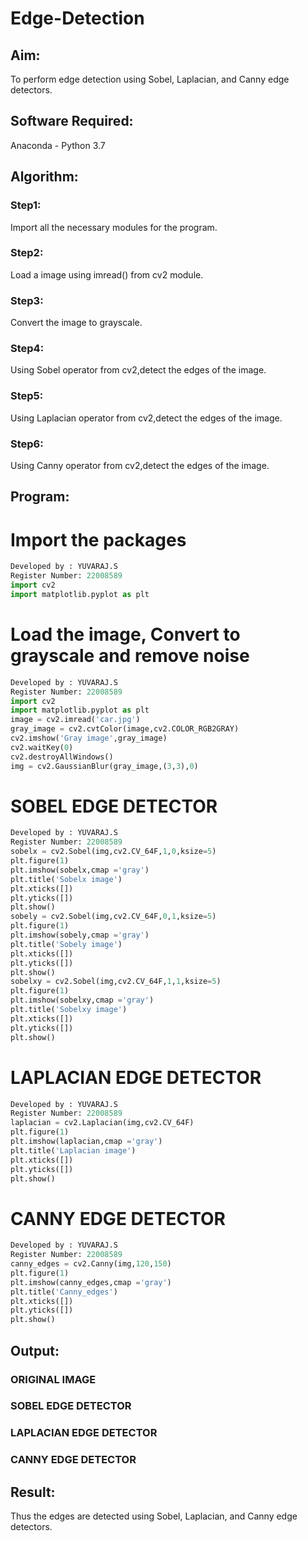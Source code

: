# Edge-Detection
## Aim:
To perform edge detection using Sobel, Laplacian, and Canny edge detectors.

## Software Required:
Anaconda - Python 3.7

## Algorithm:
### Step1:
Import all the necessary modules for the program.
### Step2:
Load a image using imread() from cv2 module.

### Step3:
Convert the image to grayscale.
### Step4:
Using Sobel operator from cv2,detect the edges of the image.
### Step5:
Using Laplacian operator from cv2,detect the edges of the image.
### Step6:
Using Canny operator from cv2,detect the edges of the image.
## Program:
# Import the packages
```python
Developed by : YUVARAJ.S
Register Number: 22008589
import cv2
import matplotlib.pyplot as plt

```


# Load the image, Convert to grayscale and remove noise
```python
Developed by : YUVARAJ.S
Register Number: 22008589
import cv2
import matplotlib.pyplot as plt
image = cv2.imread('car.jpg')
gray_image = cv2.cvtColor(image,cv2.COLOR_RGB2GRAY)
cv2.imshow('Gray image',gray_image)
cv2.waitKey(0)
cv2.destroyAllWindows()
img = cv2.GaussianBlur(gray_image,(3,3),0)

```


# SOBEL EDGE DETECTOR
```python
Developed by : YUVARAJ.S
Register Number: 22008589
sobelx = cv2.Sobel(img,cv2.CV_64F,1,0,ksize=5)
plt.figure(1)
plt.imshow(sobelx,cmap ='gray')
plt.title('Sobelx image')
plt.xticks([])
plt.yticks([])
plt.show()
sobely = cv2.Sobel(img,cv2.CV_64F,0,1,ksize=5)
plt.figure(1)
plt.imshow(sobely,cmap ='gray')
plt.title('Sobely image')
plt.xticks([])
plt.yticks([])
plt.show()
sobelxy = cv2.Sobel(img,cv2.CV_64F,1,1,ksize=5)
plt.figure(1)
plt.imshow(sobelxy,cmap ='gray')
plt.title('Sobelxy image')
plt.xticks([])
plt.yticks([])
plt.show()
```


# LAPLACIAN EDGE DETECTOR
```python
Developed by : YUVARAJ.S
Register Number: 22008589
laplacian = cv2.Laplacian(img,cv2.CV_64F)
plt.figure(1)
plt.imshow(laplacian,cmap ='gray')
plt.title('Laplacian image')
plt.xticks([])
plt.yticks([])
plt.show()
```


# CANNY EDGE DETECTOR
```python
Developed by : YUVARAJ.S
Register Number: 22008589
canny_edges = cv2.Canny(img,120,150)
plt.figure(1)
plt.imshow(canny_edges,cmap ='gray')
plt.title('Canny_edges')
plt.xticks([])
plt.yticks([])
plt.show()


```
## Output:
### ORIGINAL IMAGE

### SOBEL EDGE DETECTOR

### LAPLACIAN EDGE DETECTOR


### CANNY EDGE DETECTOR

## Result:
Thus the edges are detected using Sobel, Laplacian, and Canny edge detectors.
